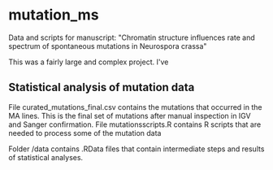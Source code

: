 # mutation_ms
Data and scripts for manuscript: "Chromatin structure influences rate and spectrum of spontaneous mutations in Neurospora crassa"

This was a fairly large and complex project. I've 

## Statistical analysis of mutation data

File curated_mutations_final.csv contains the mutations that occurred in the MA lines. This is the final set of mutations after manual inspection in IGV and Sanger confirmation.
File mutationsscripts.R contains R scripts that are needed to process some of the mutation data

Folder /data contains .RData files that contain intermediate steps and results of statistical analyses.



